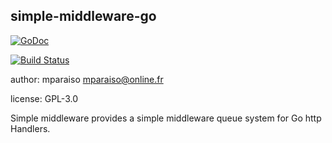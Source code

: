 simple-middleware-go
--------------------

[![GoDoc](https://godoc.org/github.com/Mparaiso/simple-middleware-go?status.png)](https://godoc.org/github.com/Mparaiso/simple-middleware-go)

[![Build Status](https://travis-ci.org/Mparaiso/simple-middleware-go.svg?branch=master)](https://travis-ci.org/Mparaiso/simple-middleware-go)

author: mparaiso <mparaiso@online.fr>

license: GPL-3.0

Simple middleware provides a simple middleware queue system for Go http Handlers.

